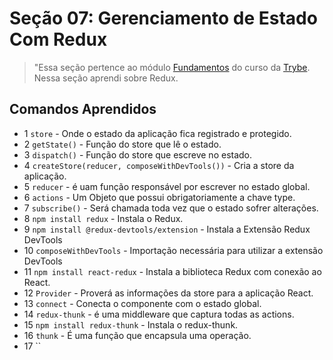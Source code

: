 # Seção 07: Gerenciamento de Estado Com Redux

>"Essa seção pertence ao módulo [Fundamentos](https://github.com/Ruan-Portella/Trybe_Exercicios/tree/main/front-end) do curso da [Trybe](https://www.betrybe.com/). Nessa seção aprendi sobre Redux.

## Comandos Aprendidos

- 1 `store` - Onde o estado da aplicação fica registrado e protegido.
- 2 `getState()` - Função do store que lê o estado.
- 3 `dispatch()` - Função do store que escreve no estado.
- 4 `createStore(reducer, composeWithDevTools())` - Cria a store da aplicação.
- 5 `reducer` - é uam função responsável por escrever no estado global.
- 6 `actions` - Um Objeto que possui obrigatoriamente a chave type.
- 7 `subscribe()` - Será chamada toda vez que o estado sofrer alterações.
- 8 `npm install redux` - Instala o Redux.
- 9 `npm install @redux-devtools/extension` - Instala a Extensão Redux DevTools
- 10 `composeWithDevTools` - Importação necessária para utilizar a extensão DevTools
- 11 `npm install react-redux` - Instala a biblioteca Redux com conexão ao React.
- 12 `Provider` - Proverá as informações da store para a aplicação React.
- 13 `connect` - Conecta o componente com o estado global.
- 14 `redux-thunk` - é uma middleware que captura todas as actions.
- 15 `npm install redux-thunk` - Instala o redux-thunk.
- 16 `thunk` - É uma função que encapsula uma operação.
- 17 ``